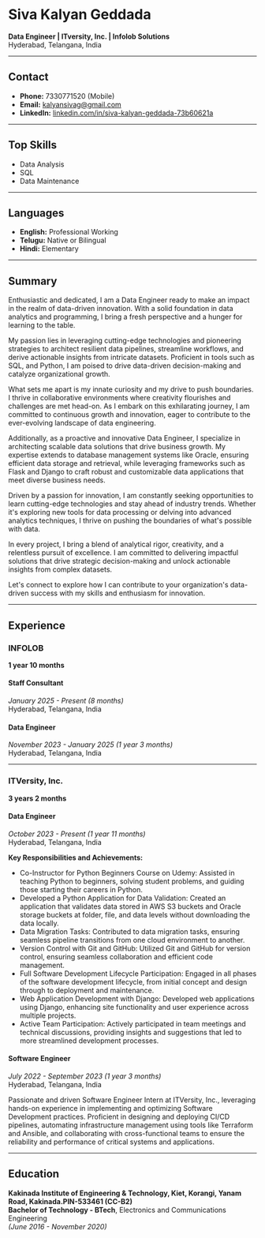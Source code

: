 
# Siva Kalyan Geddada

**Data Engineer | ITversity, Inc. | Infolob Solutions**  
Hyderabad, Telangana, India  

---

## Contact
- **Phone:** 7330771520 (Mobile)
- **Email:** [kalyansivag@gmail.com](mailto:kalyansivag@gmail.com)
- **LinkedIn:** [linkedin.com/in/siva-kalyan-geddada-73b60621a](https://www.linkedin.com/in/siva-kalyan-geddada-73b60621a)

---

## Top Skills
- Data Analysis
- SQL
- Data Maintenance

---

## Languages
- **English:** Professional Working
- **Telugu:** Native or Bilingual
- **Hindi:** Elementary

---

## Summary
Enthusiastic and dedicated, I am a Data Engineer ready to make an impact in the realm of data-driven innovation. With a solid foundation in data analytics and programming, I bring a fresh perspective and a hunger for learning to the table.

My passion lies in leveraging cutting-edge technologies and pioneering strategies to architect resilient data pipelines, streamline workflows, and derive actionable insights from intricate datasets. Proficient in tools such as SQL, and Python, I am poised to drive data-driven decision-making and catalyze organizational growth.

What sets me apart is my innate curiosity and my drive to push boundaries. I thrive in collaborative environments where creativity flourishes and challenges are met head-on. As I embark on this exhilarating journey, I am committed to continuous growth and innovation, eager to contribute to the ever-evolving landscape of data engineering.

Additionally, as a proactive and innovative Data Engineer, I specialize in architecting scalable data solutions that drive business growth. My expertise extends to database management systems like Oracle, ensuring efficient data storage and retrieval, while leveraging frameworks such as Flask and Django to craft robust and customizable data applications that meet diverse business needs.

Driven by a passion for innovation, I am constantly seeking opportunities to learn cutting-edge technologies and stay ahead of industry trends. Whether it's exploring new tools for data processing or delving into advanced analytics techniques, I thrive on pushing the boundaries of what's possible with data.

In every project, I bring a blend of analytical rigor, creativity, and a relentless pursuit of excellence. I am committed to delivering impactful solutions that drive strategic decision-making and unlock actionable insights from complex datasets.

Let's connect to explore how I can contribute to your organization's data-driven success with my skills and enthusiasm for innovation.

---

## Experience

### INFOLOB
**1 year 10 months**  

#### Staff Consultant  
*January 2025 - Present (8 months)*  
Hyderabad, Telangana, India  

#### Data Engineer  
*November 2023 - January 2025 (1 year 3 months)*  
Hyderabad, Telangana, India  

---

### ITVersity, Inc.
**3 years 2 months**  

#### Data Engineer  
*October 2023 - Present (1 year 11 months)*  
Hyderabad, Telangana, India  

**Key Responsibilities and Achievements:**
- Co-Instructor for Python Beginners Course on Udemy: Assisted in teaching Python to beginners, solving student problems, and guiding those starting their careers in Python.
- Developed a Python Application for Data Validation: Created an application that validates data stored in AWS S3 buckets and Oracle storage buckets at folder, file, and data levels without downloading the data locally.
- Data Migration Tasks: Contributed to data migration tasks, ensuring seamless pipeline transitions from one cloud environment to another.
- Version Control with Git and GitHub: Utilized Git and GitHub for version control, ensuring seamless collaboration and efficient code management.
- Full Software Development Lifecycle Participation: Engaged in all phases of the software development lifecycle, from initial concept and design through to deployment and maintenance.
- Web Application Development with Django: Developed web applications using Django, enhancing site functionality and user experience across multiple projects.
- Active Team Participation: Actively participated in team meetings and technical discussions, providing insights and suggestions that led to more streamlined development processes.

#### Software Engineer  
*July 2022 - September 2023 (1 year 3 months)*  
Hyderabad, Telangana, India  

Passionate and driven Software Engineer Intern at ITVersity, Inc., leveraging hands-on experience in implementing and optimizing Software Development practices. Proficient in designing and deploying CI/CD pipelines, automating infrastructure management using tools like Terraform and Ansible, and collaborating with cross-functional teams to ensure the reliability and performance of critical systems and applications.

---

## Education

**Kakinada Institute of Engineering & Technology, Kiet, Korangi, Yanam Road, Kakinada.PIN-533461 (CC-B2)**  
**Bachelor of Technology - BTech**, Electronics and Communications Engineering  
*(June 2016 - November 2020)*
